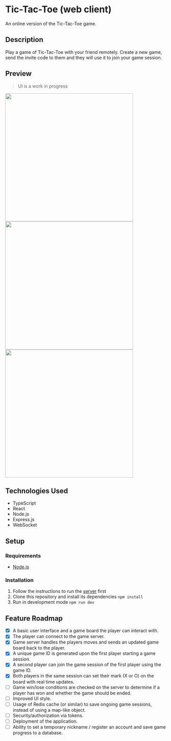 # Tic-Tac-Toe (web client)

An online version of the Tic-Tac-Toe game.

## Description

Play a game of Tic-Tac-Toe with your friend remotely. Create a new game, send the invite code to them and they will use it to join your game session.

## Preview

> UI is a work in progress

<img width=400 src="https://github.com/user-attachments/assets/501c7f4f-1399-4f00-88fa-56d63df7d74f"></img>
<img width=400 src="https://github.com/user-attachments/assets/5041da39-5801-4481-9d19-fc5d7b3a61c3"></img>
<img width=400 src="https://github.com/user-attachments/assets/65dec169-73fe-42e5-8d5e-58eb2b5d6a17"></img>


## Technologies Used

- TypeScript
- React
- Node.js
- Express.js
- WebSocket

## Setup

### Requirements

- [Node.js](https://nodejs.org/en)

### Installation

1. Follow the instructions to run the [server](https://github.com/ehirvi/tictactoe-server) first
2. Clone this repository and install its dependencies ```npm install```
3. Run in development mode ```npm run dev```

## Feature Roadmap

- [x] A basic user interface and a game board the player can interact with.
- [x] The player can connect to the game server.
- [x] Game server handles the players moves and sends an updated game board back to the player.
- [x] A unique game ID is generated upon the first player starting a game session.
- [x] A second player can join the game session of the first player using the game ID.
- [x] Both players in the same session can set their mark (X or O) on the board with real time updates.
- [ ] Game win/lose conditions are checked on the server to determine if a player has won and whether the game should be ended.
- [ ] Improved UI style.
- [ ] Usage of Redis cache (or similar) to save ongoing game sessions, instead of using a map-like object.
- [ ] Security/authorization via tokens.
- [ ] Deployment of the application.
- [ ] Ability to set a temporary nickname / register an account and save game progress to a database.
